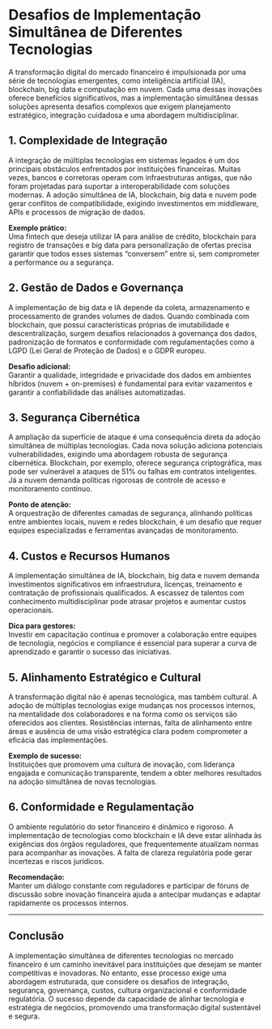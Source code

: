 # Desafios de Implementação Simultânea de Diferentes Tecnologias

A transformação digital do mercado financeiro é impulsionada por uma série de tecnologias emergentes, como inteligência artificial (IA), blockchain, big data e computação em nuvem. Cada uma dessas inovações oferece benefícios significativos, mas a implementação simultânea dessas soluções apresenta desafios complexos que exigem planejamento estratégico, integração cuidadosa e uma abordagem multidisciplinar.

## 1. Complexidade de Integração

A integração de múltiplas tecnologias em sistemas legados é um dos principais obstáculos enfrentados por instituições financeiras. Muitas vezes, bancos e corretoras operam com infraestruturas antigas, que não foram projetadas para suportar a interoperabilidade com soluções modernas. A adoção simultânea de IA, blockchain, big data e nuvem pode gerar conflitos de compatibilidade, exigindo investimentos em middleware, APIs e processos de migração de dados.

**Exemplo prático:**  
Uma fintech que deseja utilizar IA para análise de crédito, blockchain para registro de transações e big data para personalização de ofertas precisa garantir que todos esses sistemas “conversem” entre si, sem comprometer a performance ou a segurança.

## 2. Gestão de Dados e Governança

A implementação de big data e IA depende da coleta, armazenamento e processamento de grandes volumes de dados. Quando combinada com blockchain, que possui características próprias de imutabilidade e descentralização, surgem desafios relacionados à governança dos dados, padronização de formatos e conformidade com regulamentações como a LGPD (Lei Geral de Proteção de Dados) e o GDPR europeu.

**Desafio adicional:**  
Garantir a qualidade, integridade e privacidade dos dados em ambientes híbridos (nuvem + on-premises) é fundamental para evitar vazamentos e garantir a confiabilidade das análises automatizadas.

## 3. Segurança Cibernética

A ampliação da superfície de ataque é uma consequência direta da adoção simultânea de múltiplas tecnologias. Cada nova solução adiciona potenciais vulnerabilidades, exigindo uma abordagem robusta de segurança cibernética. Blockchain, por exemplo, oferece segurança criptográfica, mas pode ser vulnerável a ataques de 51% ou falhas em contratos inteligentes. Já a nuvem demanda políticas rigorosas de controle de acesso e monitoramento contínuo.

**Ponto de atenção:**  
A orquestração de diferentes camadas de segurança, alinhando políticas entre ambientes locais, nuvem e redes blockchain, é um desafio que requer equipes especializadas e ferramentas avançadas de monitoramento.

## 4. Custos e Recursos Humanos

A implementação simultânea de IA, blockchain, big data e nuvem demanda investimentos significativos em infraestrutura, licenças, treinamento e contratação de profissionais qualificados. A escassez de talentos com conhecimento multidisciplinar pode atrasar projetos e aumentar custos operacionais.

**Dica para gestores:**  
Investir em capacitação contínua e promover a colaboração entre equipes de tecnologia, negócios e compliance é essencial para superar a curva de aprendizado e garantir o sucesso das iniciativas.

## 5. Alinhamento Estratégico e Cultural

A transformação digital não é apenas tecnológica, mas também cultural. A adoção de múltiplas tecnologias exige mudanças nos processos internos, na mentalidade dos colaboradores e na forma como os serviços são oferecidos aos clientes. Resistências internas, falta de alinhamento entre áreas e ausência de uma visão estratégica clara podem comprometer a eficácia das implementações.

**Exemplo de sucesso:**  
Instituições que promovem uma cultura de inovação, com liderança engajada e comunicação transparente, tendem a obter melhores resultados na adoção simultânea de novas tecnologias.

## 6. Conformidade e Regulamentação

O ambiente regulatório do setor financeiro é dinâmico e rigoroso. A implementação de tecnologias como blockchain e IA deve estar alinhada às exigências dos órgãos reguladores, que frequentemente atualizam normas para acompanhar as inovações. A falta de clareza regulatória pode gerar incertezas e riscos jurídicos.

**Recomendação:**  
Manter um diálogo constante com reguladores e participar de fóruns de discussão sobre inovação financeira ajuda a antecipar mudanças e adaptar rapidamente os processos internos.

---

## Conclusão

A implementação simultânea de diferentes tecnologias no mercado financeiro é um caminho inevitável para instituições que desejam se manter competitivas e inovadoras. No entanto, esse processo exige uma abordagem estruturada, que considere os desafios de integração, segurança, governança, custos, cultura organizacional e conformidade regulatória. O sucesso depende da capacidade de alinhar tecnologia e estratégia de negócios, promovendo uma transformação digital sustentável e segura.